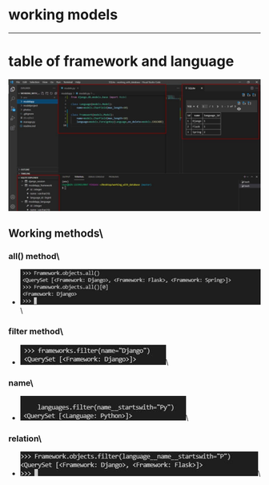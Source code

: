 # working models
----
# table of framework and language
![table framework](photos/lan_frame1.jpg)

## Working methods\
### all() method\
- ![all() method](photos/all_method.jpg)\
### filter method\
- ![filter method](photos/filter_method.jpg)\
### name\
- ![name](photos/name_startswith.jpg)\
### relation\
- ![relation](photos/lan_frame_relation.jpg)\

